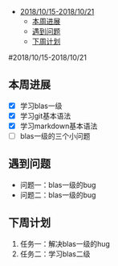 ﻿- [2018/10/15-2018/10/21](#2018/10/15-2018/10/21)
    - [本周进展](#本周进展)
    - [遇到问题](#遇到问题)
    - [下周计划](#下周计划)

#2018/10/15-2018/10/21

## 本周进展
- [x] 学习blas一级
- [x] 学习git基本语法
- [x] 学习markdown基本语法
- [ ] blas一级的三个小问题

## 遇到问题
* 问题一：blas一级的bug
* 问题二：blas一级的bug

## 下周计划
1.  任务一：解决blas一级的hug
2.  任务二：学习blas二级




